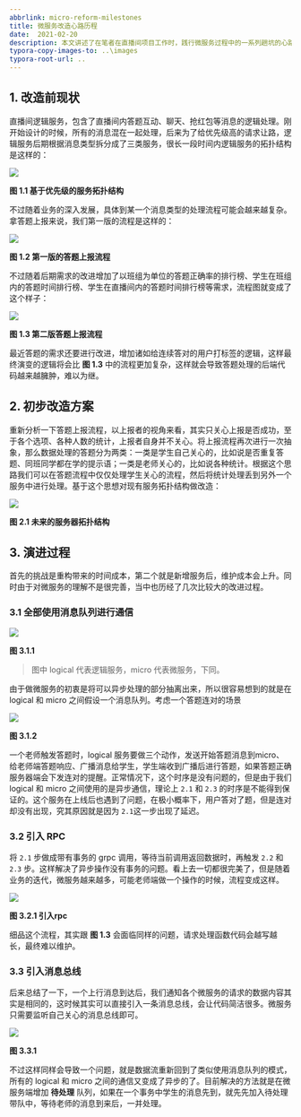 ```yaml
---
abbrlink: micro-reform-milestones
title: 微服务改造心路历程
date:  2021-02-20
description: 本文讲述了在笔者在直播间项目工作时，践行微服务过程中的一系列趟坑的心路历程。
typora-copy-images-to: ..\images
typora-root-url: ..
---
```


## 1. 改造前现状

直播间逻辑服务，包含了直播间内答题互动、聊天、抢红包等消息的逻辑处理。刚开始设计的时候，所有的消息混在一起处理，后来为了给优先级高的请求让路，逻辑服务后期根据消息类型拆分成了三类服务，很长一段时间内逻辑服务的拓扑结构是这样的：

![](/images/current_service_cell.png)

**图 1.1 基于优先级的服务拓扑结构**

不过随着业务的深入发展，具体到某一个消息类型的处理流程可能会越来越复杂。拿答题上报来说，我们第一版的流程是这样的：

![](/images/answer_report_flow1.png)

**图 1.2 第一版的答题上报流程**

不过随着后期需求的改进增加了以班组为单位的答题正确率的排行榜、学生在班组内的答题时间排行榜、学生在直播间内的答题时间排行榜等需求，流程图就变成了这个样子：

![](/images/answer_report_flow2.png)

**图 1.3 第二版答题上报流程**

最近答题的需求还要进行改进，增加诸如给连续答对的用户打标签的逻辑，这样最终演变的逻辑将会比 **图 1.3** 中的流程更加复杂，这样就会导致答题处理的后端代码越来越臃肿，难以为继。

## 2. 初步改造方案

重新分析一下答题上报流程，以上报者的视角来看，其实只关心上报是否成功，至于各个选项、各种人数的统计，上报者自身并不关心。将上报流程再次进行一次抽象，那么数据处理的答题分为两类：一类是学生自己关心的，比如说是否重复答题、同班同学都在学的提示语；一类是老师关心的，比如说各种统计。根据这个思路我们可以在答题流程中仅仅处理学生关心的流程，然后将统计处理丢到另外一个服务中进行处理。基于这个思想对现有服务拓扑结构做改造：

![](/images/future_service_cell.png)

**图 2.1 未来的服务器拓扑结构**

## 3. 演进过程

首先的挑战是重构带来的时间成本，第二个就是新增服务后，维护成本会上升。同时由于对微服务的理解不是很完善，当中也历经了几次比较大的改进过程。

### 3.1 全部使用消息队列进行通信

![](/images/all_kafka.png)

**图 3.1.1**

> 图中 logical 代表逻辑服务，micro 代表微服务，下同。

由于做微服务的初衷是将可以异步处理的部分抽离出来，所以很容易想到的就是在 logical 和 micro 之间假设一个消息队列。考虑一个答题连对的场景

![](/images/right_continue_flow.png)

**图 3.1.2**

一个老师触发答题时，logical 服务要做三个动作，发送开始答题消息到micro、给老师端答题响应、广播消息给学生，学生端收到广播后进行答题，如果答题正确服务器端会下发连对的提醒。正常情况下，这个时序是没有问题的，但是由于我们 logical 和 micro 之间使用的是异步通信，理论上 `2.1` 和 `2.3` 的时序是不能得到保证的。这个服务在上线后也遇到了问题，在极小概率下，用户答对了题，但是连对却没有出现，究其原因就是因为 `2.1`这一步出现了延迟。

### 3.2 引入 RPC

将 `2.1` 步做成带有事务的 grpc 调用，等待当前调用返回数据时，再触发 `2.2` 和 `2.3` 步。这样解决了异步操作没有事务的问题。看上去一切都很完美了，但是随着业务的迭代，微服务越来越多，可能老师端做一个操作的时候，流程变成这样。

![](/images/add_rpc.png)

**图 3.2.1 引入rpc**

细品这个流程，其实跟 **图 1.3** 会面临同样的问题，请求处理函数代码会越写越长，最终难以维护。

### 3.3 引入消息总线

后来总结了一下，一个上行消息到达后，我们通知各个微服务的请求的数据内容其实是相同的，这时候其实可以直接引入一条消息总线，会让代码简洁很多。微服务只需要监听自己关心的消息总线即可。

![](/images/add_event_bus.png)

**图 3.3.1**

不过这样同样会导致一个问题，就是数据流重新回到了类似使用消息队列的模式，所有的 logical 和 micro 之间的通信又变成了异步的了。目前解决的方法就是在微服务端增加 **待处理** 队列，如果在一个事务中学生的消息先到，就先先加入待处理带队中，等待老师的消息到来后，一并处理。





